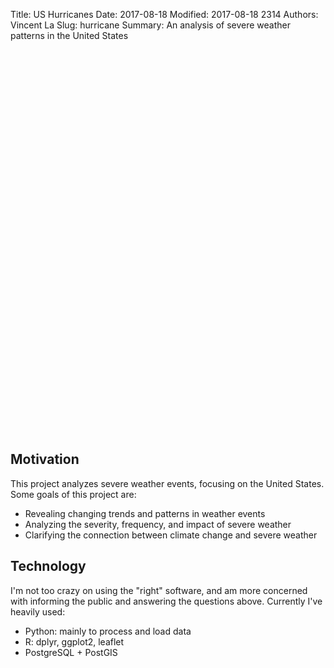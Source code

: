 Title: US Hurricanes
Date: 2017-08-18
Modified: 2017-08-18 2314
Authors: Vincent La
Slug: hurricane
Summary: An analysis of severe weather patterns in the United States

<style type="text/css">
    .panel {
        width: 50%; height: 100%;
    }
</style>

<div style="margin: 2em auto; width: 100%; height: 600px;">
    <div class="panel" style="float: left;">
        <div style="width: 100%; height: 100%;
            background: url('images/Andrew_23_aug_1992_1231Z.jpg');
            background-position: center;
            background-repeat: no-repeat;
            background-size: cover;"></div>
    </div>
    <div class="panel" style="float: right;">
        <div style="height: 50%;
            background: url('images/New_Orleans_Survivor_Flyover.jpg');
            background-position: center right;
            background-repeat: no-repeat;
            background-size: cover;">
        </div><div style="height: 50%;
            background: url('images/Support_during_Hurricane_Harvey_(TX)_(50).jpg');
            background-position: center;
            background-repeat: no-repeat;
            background-size: cover;">
        </div>
    </div>
</div>

## Motivation

This project analyzes severe weather events, focusing on the United States. Some goals of this project are:

 * Revealing changing trends and patterns in weather events
 * Analyzing the severity, frequency, and impact of severe weather
 * Clarifying the connection between climate change and severe weather
 
## Technology

I'm not too crazy on using the "right" software, and am more concerned with informing the public and answering
the questions above. Currently I've heavily used:

 * Python: mainly to process and load data
 * R: dplyr, ggplot2, leaflet
 * PostgreSQL + PostGIS